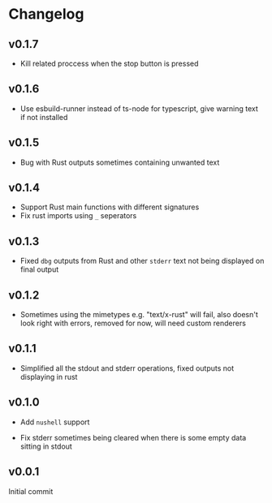 
# Changelog
## v0.1.7
- Kill related proccess when the stop button is pressed

## v0.1.6
- Use esbuild-runner instead of ts-node for typescript, give warning text if not installed

## v0.1.5
- Bug with Rust outputs sometimes containing unwanted text

## v0.1.4
- Support Rust main functions with different signatures
- Fix rust imports using `_` seperators

## v0.1.3
- Fixed `dbg` outputs from Rust and other `stderr` text not being displayed on final output

## v0.1.2
- Sometimes using the mimetypes e.g. "text/x-rust" will fail, also doesn't look right with errors, removed for now, will need custom renderers

## v0.1.1
- Simplified all the stdout and stderr operations, fixed outputs not displaying in rust

## v0.1.0
- Add `nushell` support

- Fix stderr sometimes being cleared when there is some empty data sitting in stdout

## v0.0.1
Initial commit




